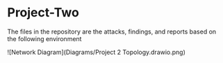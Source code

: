 # Project-Two

The files in the repository are the attacks, findings, and reports based on the following environment

![Network Diagram](Diagrams/Project 2 Topology.drawio.png)
